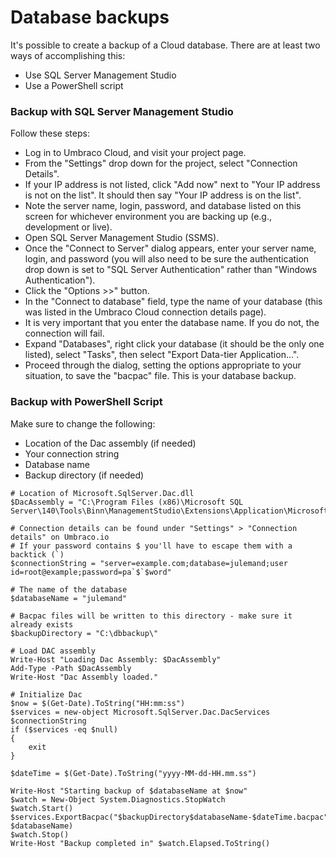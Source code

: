 # Database backups
It's possible to create a backup of a Cloud database. There are at least two ways of accomplishing this:
- Use SQL Server Management Studio
- Use a PowerShell script

### Backup with SQL Server Management Studio
Follow these steps:
- Log in to Umbraco Cloud, and visit your project page.
- From the "Settings" drop down for the project, select "Connection Details".
- If your IP address is not listed, click "Add now" next to "Your IP address is not on the list". It should then say "Your IP address is on the list".
- Note the server name, login, password, and database listed on this screen for whichever environment you are backing up (e.g., development or live).
- Open SQL Server Management Studio (SSMS).
- Once the "Connect to Server" dialog appears, enter your server name, login, and password (you will also need to be sure the authentication drop down is set to "SQL Server Authentication" rather than "Windows Authentication").
- Click the "Options >>" button.
- In the "Connect to database" field, type the name of your database (this was listed in the Umbraco Cloud connection details page).
- It is very important that you enter the database name. If you do not, the connection will fail.
- Expand "Databases", right click your database (it should be the only one listed), select "Tasks", then select "Export Data-tier Application...".
- Proceed through the dialog, setting the options appropriate to your situation, to save the "bacpac" file. This is your database backup.

### Backup with PowerShell Script
Make sure to change the following:
- Location of the Dac assembly (if needed)
- Your connection string
- Database name
- Backup directory (if needed)

```
# Location of Microsoft.SqlServer.Dac.dll
$DacAssembly = "C:\Program Files (x86)\Microsoft SQL Server\140\Tools\Binn\ManagementStudio\Extensions\Application\Microsoft.SqlServer.Dac.dll"

# Connection details can be found under "Settings" > "Connection details" on Umbraco.io
# If your password contains $ you'll have to escape them with a backtick (`)
$connectionString = "server=example.com;database=julemand;user id=root@example;password=pa`$`$word"

# The name of the database
$databaseName = "julemand"

# Bacpac files will be written to this directory - make sure it already exists
$backupDirectory = "C:\dbbackup\"

# Load DAC assembly
Write-Host "Loading Dac Assembly: $DacAssembly"
Add-Type -Path $DacAssembly
Write-Host "Dac Assembly loaded."

# Initialize Dac
$now = $(Get-Date).ToString("HH:mm:ss")
$services = new-object Microsoft.SqlServer.Dac.DacServices $connectionString
if ($services -eq $null)
{
    exit
}

$dateTime = $(Get-Date).ToString("yyyy-MM-dd-HH.mm.ss")

Write-Host "Starting backup of $databaseName at $now"
$watch = New-Object System.Diagnostics.StopWatch
$watch.Start()
$services.ExportBacpac("$backupDirectory$databaseName-$dateTime.bacpac", $databaseName)
$watch.Stop()
Write-Host "Backup completed in" $watch.Elapsed.ToString()
```
